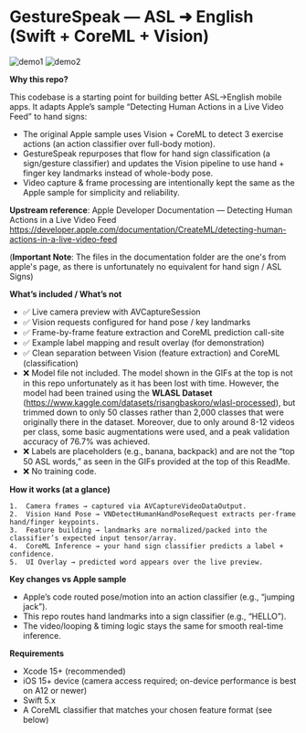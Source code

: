 # GestureSpeak — ASL ➜ English (Swift + CoreML + Vision)

![demo1](https://github.com/user-attachments/assets/ff8570f6-34c3-44b4-a28e-28c778c1cd45)              ![demo2](https://github.com/user-attachments/assets/f79f3612-facd-4142-9df6-c588da21b834)


**Why this repo?**

This codebase is a starting point for building better ASL→English mobile apps. It adapts Apple’s sample “Detecting Human Actions in a Live Video Feed” to hand signs:
* The original Apple sample uses Vision + CoreML to detect 3 exercise actions (an action classifier over full-body motion).
* GestureSpeak repurposes that flow for hand sign classification (a sign/gesture classifier) and updates the Vision pipeline to use hand + finger key landmarks instead of whole-body pose.
* Video capture & frame processing are intentionally kept the same as the Apple sample for simplicity and reliability.

**Upstream reference**: Apple Developer Documentation — Detecting Human Actions in a Live Video Feed
https://developer.apple.com/documentation/CreateML/detecting-human-actions-in-a-live-video-feed

(**Important Note**: The files in the documentation folder are the one's from apple's page, as there is unfortunately no equivalent for hand sign / ASL Signs)

**What’s included / What’s not**
* ✅ Live camera preview with AVCaptureSession
* ✅ Vision requests configured for hand pose / key landmarks
* ✅ Frame-by-frame feature extraction and CoreML prediction call-site
* ✅ Example label mapping and result overlay (for demonstration)
* ✅ Clean separation between Vision (feature extraction) and CoreML (classification)
* ❌ Model file not included. The model shown in the GIFs at the top is not in this repo unfortunately as it has been lost with time. However, the model had been trained using the **WLASL Dataset** (https://www.kaggle.com/datasets/risangbaskoro/wlasl-processed), but trimmed down to only 50 classes rather than 2,000 classes that were originally there in the dataset. Moreover, due to only around 8-12 videos per class, some basic augmentations were used, and a peak validation accuracy of 76.7% was achieved.
* ❌ Labels are placeholders (e.g., banana, backpack) and are not the “top 50 ASL words,” as seen in the GIFs provided at the top of this ReadMe. 
* ❌ No training code.

**How it works (at a glance)**

	1.	Camera frames → captured via AVCaptureVideoDataOutput.
	2.	Vision Hand Pose → VNDetectHumanHandPoseRequest extracts per-frame hand/finger keypoints.
	3.	Feature building → landmarks are normalized/packed into the classifier’s expected input tensor/array.
	4.	CoreML Inference → your hand sign classifier predicts a label + confidence.
	5.	UI Overlay → predicted word appears over the live preview.

**Key changes vs Apple sample**

* Apple’s code routed pose/motion into an action classifier (e.g., “jumping jack”).
* This repo routes hand landmarks into a sign classifier (e.g., “HELLO”).
* The video/looping & timing logic stays the same for smooth real-time inference.


**Requirements**
* Xcode 15+ (recommended)
* iOS 15+ device (camera access required; on-device performance is best on A12 or newer)
* Swift 5.x
* A CoreML classifier that matches your chosen feature format (see below)

